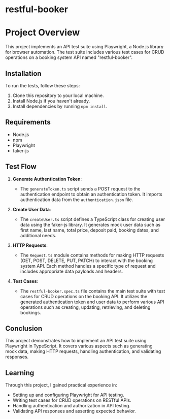 # restful-booker

# Project Overview

This project implements an API test suite using Playwright, a Node.js library for browser automation. The test suite includes various test cases for CRUD operations on a booking system API named "restful-booker".

## Installation

To run the tests, follow these steps:

1. Clone this repository to your local machine.
2. Install Node.js if you haven't already.
3. Install dependencies by running `npm install`.

## Requirements

- Node.js
- npm
- Playwright
- faker-js




## Test Flow

1. **Generate Authentication Token**:
   - The `generateToken.ts` script sends a POST request to the authentication endpoint to obtain an authentication token. It imports authentication data from the `authentication.json` file.

2. **Create User Data**:
   - The `createUser.ts` script defines a TypeScript class for creating user data using the faker-js library. It generates mock user data such as first name, last name, total price, deposit paid, booking dates, and additional needs.

3. **HTTP Requests**:
   - The `Request.ts` module contains methods for making HTTP requests (GET, POST, DELETE, PUT, PATCH) to interact with the booking system API. Each method handles a specific type of request and includes appropriate data payloads and headers.

4. **Test Cases**:
   - The `restful-booker.spec.ts` file contains the main test suite with test cases for CRUD operations on the booking API. It utilizes the generated authentication token and user data to perform various API operations such as creating, updating, retrieving, and deleting bookings.

## Conclusion

This project demonstrates how to implement an API test suite using Playwright in TypeScript. It covers various aspects such as generating mock data, making HTTP requests, handling authentication, and validating responses.

## Learning

Through this project, I gained practical experience in:

- Setting up and configuring Playwright for API testing.
- Writing test cases for CRUD operations on RESTful APIs.
- Handling authentication and authorization in API testing.
- Validating API responses and asserting expected behavior.




